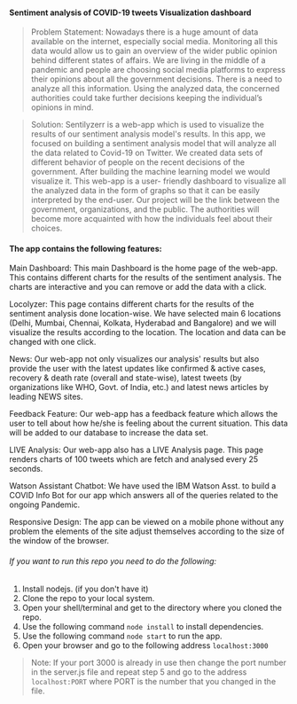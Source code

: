 #### Sentiment analysis of COVID-19 tweets Visualization dashboard

> Problem Statement: Nowadays there is a huge amount of data available on the internet, especially social media. Monitoring all this data would allow us to gain an overview of the wider public opinion behind different states of affairs. We are living in the middle of a pandemic and people are choosing social media platforms to express their opinions about all the government decisions. There is a need to analyze all this information. Using the analyzed data, the concerned authorities could take further decisions keeping the individual’s opinions in mind.

> Solution: Sentilyzerr is a web-app which is used to visualize the results of our sentiment analysis model's results. In this app, we focused on building a sentiment analysis model that will analyze all the data related to Covid-19 on Twitter. We created data sets of different behavior of people on the recent decisions of the government. After building the machine learning model we would visualize it. This web-app is a user- friendly dashboard to visualize all the analyzed data in the form of graphs so that it can be easily interpreted by the end-user. Our project will be the link between the government, organizations, and the public. The authorities will become more acquainted with how the individuals feel about their choices.

#### The app contains the following features:

Main Dashboard: This main Dashboard is the home page of the web-app. This contains different charts for the results of the sentiment analysis. The charts are interactive and you can remove or add the data with a click.

Locolyzer: This page contains different charts for the results of the sentiment analysis done location-wise. We have selected main 6 locations (Delhi, Mumbai, Chennai, Kolkata, Hyderabad and Bangalore) and we will visualize the results according to the location. The location and data can be changed with one click.

News: Our web-app not only visualizes our analysis' results but also provide the user with the latest updates like confirmed & active cases, recovery & death rate (overall and state-wise), latest tweets (by organizations like WHO, Govt. of India, etc.) and latest news articles by leading NEWS sites.

Feedback Feature: Our web-app has a feedback feature which allows the user to tell about how he/she is feeling about the current situation. This data will be added to our database to increase the data set.

LIVE Analysis: Our web-app also has a LIVE Analysis page. This page renders charts of 100 tweets which are fetch and analysed every 25 seconds.

Watson Assistant Chatbot: We have used the IBM Watson Asst. to build a COVID Info Bot for our app which answers all of the queries related to the ongoing Pandemic.

Responsive Design: The app can be viewed on a mobile phone without any problem the elements of the site adjust themselves according to the size of the window of the browser.

###### If you want to run this repo you need to do the following:

1. Install nodejs. (if you don't have it)
2. Clone the repo to your local system.
3. Open your shell/terminal and get to the directory where you cloned the repo.
4. Use the following command `node install` to install dependencies.
5. Use the following command `node start` to run the app.
6. Open your browser and go to the following address `localhost:3000`

> Note: If your port 3000 is already in use then change the port number in the server.js file and repeat step 5 and go to the address `localhost:PORT` where PORT is the number that you changed in the file.

